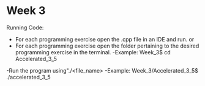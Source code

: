 # Week 3

Running Code:
- For each programming exercise open the .cpp file in an IDE and run.
or 
- For each programming exercise open the folder pertaining to the desired programming exercise in the terminal.
    -Example:
        Week_3$ cd Accelerated_3_5

-Run the program using"./<file_name>
    -Example:
        Week_3/Accelerated_3_5$ ./accelerated_3_5 
